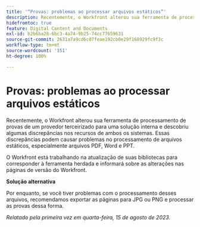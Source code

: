 ```yaml
---
title: '“Provas: problemas ao processar arquivos estáticos”'
description: Recentemente, o Workfront alterou sua ferramenta de processamento de provas de um provedor terceirizado para uma solução interna e descobriu algumas discrepâncias nos recursos de ambos os sistemas. Essas discrepâncias podem causar problemas no processamento de arquivos estáticos, especialmente arquivos PDF, Word e PPT. Uma solução alternativa está disponível.
hidefromtoc: true
feature: Digital Content and Documents
exl-id: b2b6ba28-6bc3-4a74-9b25-74cc77659631
source-git-commit: 2631a7a9cd6c07feae192cb0e29f168929fc9f3c
workflow-type: tm+mt
source-wordcount: '151'
ht-degree: 100%

---
```


# Provas: problemas ao processar arquivos estáticos

<!--WF and WFP TOCs-->

Recentemente, o Workfront alterou sua ferramenta de processamento de provas de um provedor terceirizado para uma solução interna e descobriu algumas discrepâncias nos recursos de ambos os sistemas. Essas discrepâncias podem causar problemas no processamento de arquivos estáticos, especialmente arquivos PDF, Word e PPT.

O Workfront está trabalhando na atualização de suas bibliotecas para corresponder à ferramenta herdada e informará sobre as alterações nas páginas de versão do Workfront.

**Solução alternativa**

Por enquanto, se você tiver problemas com o processamento desses arquivos, recomendamos exportar as páginas para JPG ou PNG e processar as provas dessa forma.

_Relatado pela primeira vez em quarta-feira, 15 de agosto de 2023._
